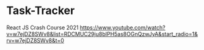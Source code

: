 # Task-Tracker
React JS Crash Course 2021
https://www.youtube.com/watch?v=w7ejDZ8SWv8&list=RDCMUC29ju8bIPH5as8OGnQzwJyA&start_radio=1&rv=w7ejDZ8SWv8&t=0
